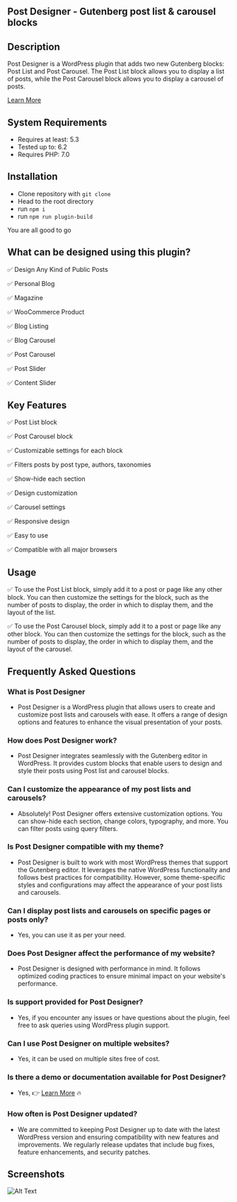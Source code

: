 ## Post Designer - Gutenberg post list & carousel blocks

## Description

Post Designer is a WordPress plugin that adds two new Gutenberg blocks: Post List and Post Carousel. The Post List block allows you to display a list of posts, while the Post Carousel block allows you to display a carousel of posts.

[Learn More](https://www.youtube.com/watch?v=SLEK4GdRXoM)


## System Requirements

- Requires at least: 5.3
- Tested up to: 6.2
- Requires PHP: 7.0

## Installation

- Clone repository with `git clone`
- Head to the root directory
- run `npm i`
- run `npm run plugin-build`

You are all good to go

## What can be designed using this plugin?

&#9989; Design Any Kind of Public Posts

&#9989; Personal Blog

&#9989; Magazine

&#9989; WooCommerce Product

&#9989; Blog Listing

&#9989; Blog Carousel

&#9989; Post Carousel

&#9989; Post Slider

&#9989; Content Slider


## Key Features

&#9989; Post List block

&#9989; Post Carousel block

&#9989; Customizable settings for each block

&#9989; Filters posts by post type, authors, taxonomies

&#9989; Show-hide each section

&#9989; Design customization

&#9989; Carousel settings

&#9989; Responsive design

&#9989; Easy to use

&#9989; Compatible with all major browsers


## Usage

&#9989; To use the Post List block, simply add it to a post or page like any other block. You can then customize the settings for the block, such as the number of posts to display, the order in which to display them, and the layout of the list.

&#9989; To use the Post Carousel block, simply add it to a post or page like any other block. You can then customize the settings for the block, such as the number of posts to display, the order in which to display them, and the layout of the carousel.


## Frequently Asked Questions

### What is Post Designer

- Post Designer is a WordPress plugin that allows users to create and customize post lists and carousels with ease. It offers a range of design options and features to enhance the visual presentation of your posts.

### How does Post Designer work?

- Post Designer integrates seamlessly with the Gutenberg editor in WordPress. It provides custom blocks that enable users to design and style their posts using Post list and carousel blocks.

### Can I customize the appearance of my post lists and carousels?

- Absolutely! Post Designer offers extensive customization options. You can show-hide each section, change colors, typography, and more. You can filter posts using query filters.

### Is Post Designer compatible with my theme?

- Post Designer is built to work with most WordPress themes that support the Gutenberg editor. It leverages the native WordPress functionality and follows best practices for compatibility. However, some theme-specific styles and configurations may affect the appearance of your post lists and carousels.

### Can I display post lists and carousels on specific pages or posts only?

- Yes, you can use it as per your need.

### Does Post Designer affect the performance of my website?

- Post Designer is designed with performance in mind. It follows optimized coding practices to ensure minimal impact on your website's performance.

### Is support provided for Post Designer?

- Yes, if you encounter any issues or have questions about the plugin, feel free to ask queries using WordPress plugin support.

### Can I use Post Designer on multiple websites?

- Yes, it can be used on multiple sites free of cost.

### Is there a demo or documentation available for Post Designer?

- Yes, 👉 [Learn More](https://www.wpxpo.com/postx/) 🔥

### How often is Post Designer updated?

- We are committed to keeping Post Designer up to date with the latest WordPress version and ensuring compatibility with new features and improvements. We regularly release updates that include bug fixes, feature enhancements, and security patches.


## Screenshots

![Alt Text](https://drive.google.com/file/d/14FZd_m7L8WVyyKKhpA17V_PAxR7tkgGl/view?usp=sharing)
